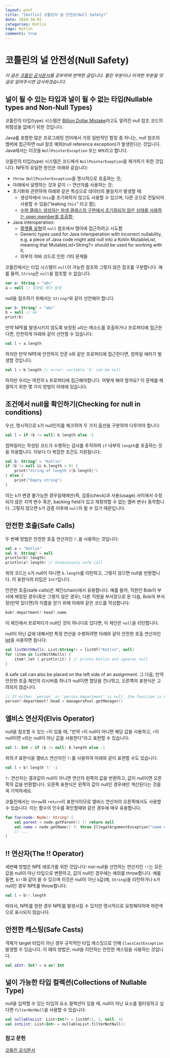 ```yaml
---
layout: post
title: "[Kotlin] 코틀린의 널 안전성(Null Safety)"
date: 2019-10-01
categories: Kotlin
tags: Kotlin
comments: true
---
```


# 코틀린의 널 안전성(Null Safety)
*이 글은 [코틀린 공식문서](https://kotlinlang.org/docs/reference/null-safety.html)를 공부하며 번역한 글입니다. 틀린 부분이나 어색한 부분을 댓글로 알려주시면 감사하겠습니다.*

## 널이 될 수 있는 타입과 널이 될 수 없는 타입(Nullable types and Non-Null Types)
코틀린의 타입(type) 시스템은 [Billion Dollar Mistake](http://en.wikipedia.org/wiki/Tony_Hoare#Apologies_and_retractions)라고도 알려진 null 참조 코드의 위험성을 없애기 위한 것입니다.

Java를 포함한 많은 프로그래밍 언어에서 가장 일반적인 함정 중 하나는, null 참조의 멤버에 접근하면 null 참조 예외(null reference exception)가 발생한다는 것입니다. Java에서는 이것을 `NullPointerException` 또는 `NPE`라고 합니다.

코틀린의 타입(type) 시스템은 코드에서 `NullPointerExeption`을 제거하기 위한 것입니다. NPE의 유일한 원인은 아래와 같습니다:
- `throw NullPointerException`을 명시적으로 호출하는 것;
- 아래에서 설명하는 것과 같이 `!!` 연산자를 사용하는 것;
- 초기화와 관련하여 아래와 같은 특성으로 데이터의 불일치가 발생할 때:
  - 생성자에서 `this`를 초기화하지 않고도 사용할 수 있으며, 다른 곳으로 전달되어 사용할 수 있음("leaking `this`" 라고 함);
  - [수퍼 클래스 생성자는 파생 클래스의 구현에서 초기화되지 않은 상태를 사용하는 open member를 호출함]((https://kotlinlang.org/docs/reference/classes.html#derived-class-initialization-order));
- Java interoperation:
  - [플랫폼 유형](https://kotlinlang.org/docs/reference/java-interop.html#null-safety-and-platform-types)의 `null` 참조에서 멤어에 접근하려고 시도함
  - Generic types used for Java interoperation with incorrect nullability, e.g. a piece of Java code might add null into a Kotlin MutableList<String>, meaning that MutableList<String?> should be used for working with it;
  - 외부의 자바 코드로 인한 기타 문제들

코틀린에서는 타입 시스템이 `null`이 가능한 참조와 그렇지 않은 참조를 구분합니다. 예를 들어, `String`은 `null`을 참조할 수 없습니다.

```kotlin
var a: String = "abc"
a = null // 컴파일 에러 발생
```

null을 참조하기 위해서는 `String?`와 같이 선언해야 합니다.

```kotlin
var b: String? = "abc"
b = null // ok
print(b)
```

만약 NPE를 발생시키지 않도록 보장된 `a`라는 메소드를 호출하거나 프로퍼티에 접근한다면, 안전하게 아래와 같이 선언할 수 있습니다:

```kotlin
val l = a.length
```

하지만 만약 NPE에 안전하지 안흔 `b`와 같은 프로퍼티에 접근한다면, 컴파일 에러가 발생할 것입니다.

```kotlin
val l = b.length // error: variable 'b' can be null
```

하지만 우리는 여전히 `b` 프로퍼티에 접근해야합니다. 어떻게 해야 할까요? 이 문제를 해결하기 위한 몇 가지 방법이 아래에 있습니다.

## 조건에서 null을 확인하기(Checking for null in conditions)
우선, 명시적으로 `b`가 null인지를 체크하여 두 가지 옵션을 구분하여 다루어야 합니다:

```kotlin
val l = if (b != null) b.length else -1
```

컴파일러는 작성된 코드가 수행하는 검사를 추적하여 `if` 내부의 `length`를 호출하는 것을 허용합니다. 이보다 더 복잡한 조건도 지원됩니다:

```kotlin
val b: String? = "Kotlin"
if (b != null && b.length > 0) {
    print("String of length ${b.length}")
} else {
    print("Empty string")
}
```

이는 `b`가 변경 불가능한 경우일때에만(즉, 검증(check)과 사용(usage) 사이에서 수정되지 않은 지역 변수 혹은, backing field가 있고 재정의할 수 없는 멤버 변수) 동작합니다. 그렇지 않으면 `b`가 검증 이후에 `null`이 될 수 있기 때문입니다.

## 안전한 호출(Safe Calls)
두 번째 방법은 안전한 호출 연산자인 `?.`을 사용하는 것입니다:

```kotlin
val a = "Kotlin"
val b: String? = null
println(b?.length)
println(a?.length) // Unnecessary safe call
```

위의 코드는 `b`가 null이 아니면 `b.length`를 리턴하고, 그렇지 않으면 null을 반환합니다. 이 표현식의 타입은 `Int?`입니다.

안전한 호출(safe calls)은 체인(chain)에서 유용합니다. 예를 들어, 직원인 Bob이 부서에 배정된 경우(혹은 그렇지 않은 경우), 다른 직원을 부서장으로 둔 다음, Bob의 부서 장(만약 있다면)의 이름을 얻기 위해 아래와 같은 코드를 작성합니다:

```kotlin
bob?.department?.head?.name
```

이 체인에서 프로퍼티가 null인 것이 하나다로 있다면, 이 체인은 `null`을 리턴합니다.

null이 아닌 값에 대해서만 특정 연산을 수행하려면 아래와 같이 안전한 호출 연산자인 [let](https://kotlinlang.org/api/latest/jvm/stdlib/kotlin/let.html)을 사용하면 됩니다:


```kotlin
val listWithNulls: List<String?> = listOf("Kotlin", null)
for (item in listWithNulls) {
    item?.let { println(it) } // prints Kotlin and ignores null
}
```

A safe call can also be placed on the left side of an assignment. 그 다음, 만약 안전한 호출 체인의 리시버중 하나가 null이면 할당을 건너뛰고, 오른쪽의 표현식은 고려되지 않습니다.

```kotlin
// If either `person` or `person.department` is null, the function is not called:
person?.department?.head = managersPool.getManager()
```

## 엘비스 연산자(Elvis Operator)
null을 참조할 수 있는 `r`이 있을 때, "만약 `r`이 null이 아니면 해당 값을 사용하고, `r`이 null이면 `x`라는 null이 아닌 값을 사용한다"라고 표현할 수 있습니다:

```kotlin
val l: Int = if (b != null) b.length else -1
```

위의 if 표현식을 엘비스 연산자인 `?:`를 사용하여 아래와 같이 표현할 수도 있습니다.
```kotlin
val l = b?.length ?: -1
``` 

`?:` 연산자는 결과값이 null이 아니면 연산자 왼쪽의 값을 반환하고, 값이 null이면 오른쪽의 값을 반환합니다. 오른쪽 표현식은 왼쪽의 값이 null인 경우에만 계산된다는 것을 꼭 기억하세요.

코틀린에서는 `throw`와 `return`이 표현식이므로 엘비스 연산자의 오른쪽에서도 사용할 수 있습니다. 이는 함수의 인수를 확인할때와 같은 경우에 매우 유용합니다.

```kotlin
fun foo(node: Node): String? {
    val parent = node.getParent() ?: return null
    val name = node.getName() ?: throw IllegalArgumentException("name expected")
    // ...
}
```

## !! 연산자(The !! Operator)
세번쨰 방법은 NPE 애호가를 위한 것입니다: not-null을 선언하는 연산지인 `!!`는 모든 값을 null이 아닌 타입으로 변환하고, 값이 null인 경우에는 예외를 throw합니다. 예를 들면, `b!!`와 같이 쓸 수 있으며 이것은 null이 아닌 `b`값(예, `String`)을 리턴하거나 `b`가 null인 경우 NPE를 throw합니다:

```kotlin
val l = b!!.length
```

따라서, NPE를 원한 경우 NPE를 발생시킬 수 있지만 명시적으로 요청해야하며 파란색으로 표시되지 않습니다.

## 안전한 캐스팅(Safe Casts)
객체가 target 타입이 아닌 경우 규칙적인 타입 캐스잉으로 인해 `ClassCastException` 발생할 수 있습니다. 이 떄의 방법은, null을 리턴하는 안전한 캐스팅을 사용하는 것입니다.

```kotlin
val aInt: Int? = a as? Int
```

## 널이 가능한 타입 컬렉션(Collections of Nullable Type)
null을 입력할 수 있는 타입의 요소 컬렉션이 있을 때, null이 아닌 요소를 필터링하고 싶다면 `filterNotNull`을 사용할 수 있습니다:

```kotlin
val nullableList: List<Int?> = listOf(1, 2, null, 4)
val intList: List<Int> = nullableList.filterNotNull()
```

### 참고 문헌
[코틀린 공식문서](https://kotlinlang.org/docs/reference/null-safety.html)